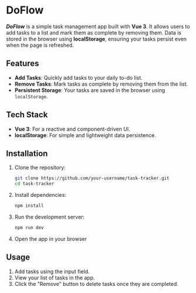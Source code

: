 # DoFlow

**_DoFlow_** is a simple task management app built with **Vue 3**. It allows users to add tasks to a list and mark them as complete by removing them. Data is stored in the browser using **localStorage**, ensuring your tasks persist even when the page is refreshed.

## Features

- **Add Tasks**: Quickly add tasks to your daily to-do list.
- **Remove Tasks**: Mark tasks as complete by removing them from the list.
- **Persistent Storage**: Your tasks are saved in the browser using `localStorage`.

## Tech Stack

- **Vue 3**: For a reactive and component-driven UI.
- **localStorage**: For simple and lightweight data persistence.

## Installation

1. Clone the repository:

   ```bash
   git clone https://github.com/your-username/task-tracker.git
   cd task-tracker
   ```

2. Install dependencies:

   ```bash
   npm install
   ```

3. Run the development server:

   ```bash
   npm run dev
   ```

4. Open the app in your browser

## Usage

1. Add tasks using the input field.
2. View your list of tasks in the app.
3. Click the "Remove" button to delete tasks once they are completed.
